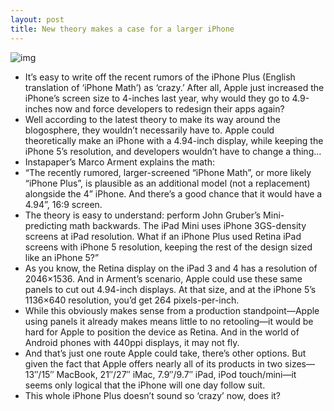 ```yaml
---
layout: post
title: New theory makes a case for a larger iPhone
---
```

![img](http://media.idownloadblog.com/wp-content/uploads/2013/01/iphoneplus-all-models-extrawide.png)
* It’s easy to write off the recent rumors of the iPhone Plus (English translation of ‘iPhone Math’) as ‘crazy.’ After all, Apple just increased the iPhone’s screen size to 4-inches last year, why would they go to 4.9-inches now and force developers to redesign their apps again?
* Well according to the latest theory to make its way around the blogosphere, they wouldn’t necessarily have to. Apple could theoretically make an iPhone with a 4.94-inch display, while keeping the iPhone 5’s resolution, and developers wouldn’t have to change a thing…
* Instapaper’s Marco Arment explains the math:
* “The recently rumored, larger-screened “iPhone Math”, or more likely “iPhone Plus”, is plausible as an additional model (not a replacement) alongside the 4” iPhone. And there’s a good chance that it would have a 4.94”, 16:9 screen.
* The theory is easy to understand: perform John Gruber’s Mini-predicting math backwards. The iPad Mini uses iPhone 3GS-density screens at iPad resolution. What if an iPhone Plus used Retina iPad screens with iPhone 5 resolution, keeping the rest of the design sized like an iPhone 5?”
* As you know, the Retina display on the iPad 3 and 4 has a resolution of 2046×1536. And in Arment’s scenario, Apple could use these same panels to cut out 4.94-inch displays. At that size, and at the iPhone 5’s 1136×640 resolution, you’d get 264 pixels-per-inch.
* While this obviously makes sense from a production standpoint—Apple using panels it already makes means little to no retooling—it would be hard for Apple to position the device as Retina. And in the world of Android phones with 440ppi displays, it may not fly.
* And that’s just one route Apple could take, there’s other options. But given the fact that Apple offers nearly all of its products in two sizes—13″/15″ MacBook, 21″/27″ iMac, 7.9″/9.7″ iPad, iPod touch/mini—it seems only logical that the iPhone will one day follow suit.
* This whole iPhone Plus doesn’t sound so ‘crazy’ now, does it?

